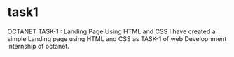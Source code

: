 # task1
OCTANET TASK-1 : Landing Page Using HTML and CSS
I have created a simple Landing page using HTML and CSS as TASK-1 of web Developnment internship of octanet.
